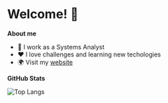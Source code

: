# Welcome! 👋

**About me**

- 💼 I work as a Systems Analyst
- ❤️ I love challenges and learning new techologies
- 🌍 Visit my [website](https://archetipico.github.io/)

**GitHub Stats**

![Top Langs](https://github-readme-stats.vercel.app/api/top-langs/?username=archetipico&layout=compact&langs_count=20&size_weight=0.4&count_weight=0.6&hide=jupyter%20notebook)
